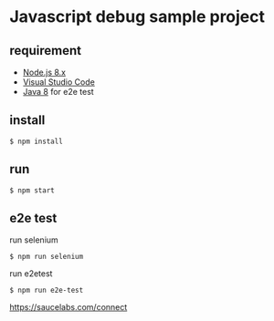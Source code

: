 # Javascript debug sample project

## requirement

- [Node.js 8.x](https://nodejs.org/)
- [Visual Studio Code](https://code.visualstudio.com/)
- [Java 8](https://java.com/ko/download/) for e2e test

## install

```
$ npm install
```

## run

```
$ npm start
```

## e2e test

run selenium

```
$ npm run selenium
```

run e2etest

```
$ npm run e2e-test
```

https://saucelabs.com/connect
